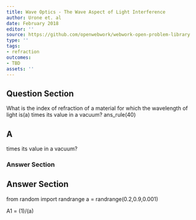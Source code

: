 ```yaml
---
title: Wave Optics - The Wave Aspect of Light Interference
author: Urone et. al
date: February 2018
editor: ''
source: https://github.com/openwebwork/webwork-open-problem-library
type: ''
tags:
- refraction
outcomes:
- TBD
assets: ''
---
```


## Question Section 

What is the index of refraction of a material for which the wavelength of light is(a) times its value in a vacuum?
ans_rule(40)

## A
times its value in a vacuum?
### Answer Section


## Answer Section

from random import randrange
a = randrange(0.2,0.9,0.001)

A1 = (1)/(a)